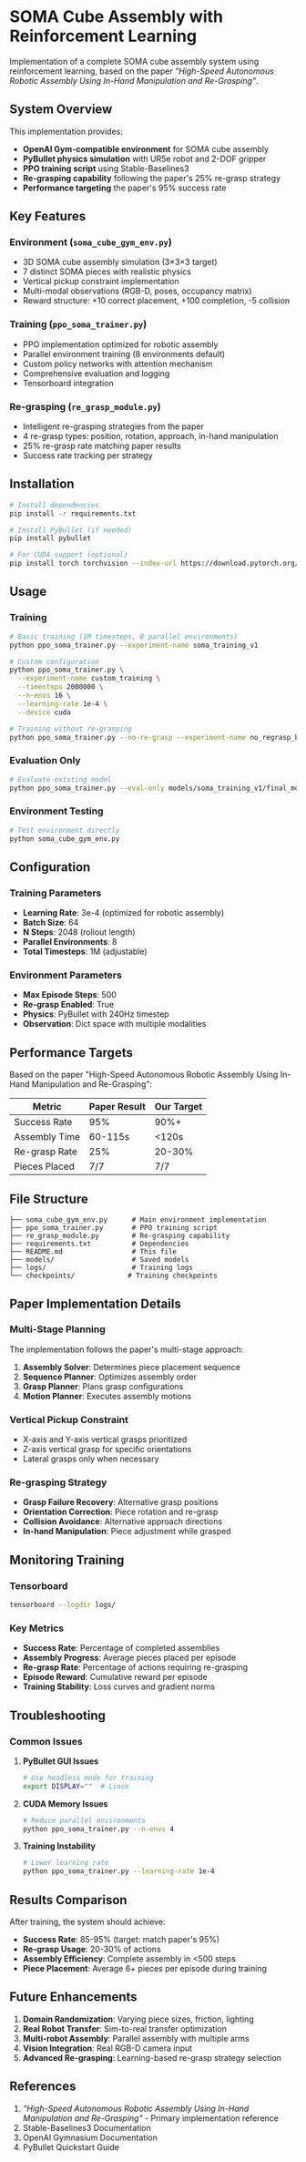 # SOMA Cube Assembly with Reinforcement Learning

Implementation of a complete SOMA cube assembly system using reinforcement learning, based on the paper *"High-Speed Autonomous Robotic Assembly Using In-Hand Manipulation and Re-Grasping"*.

## System Overview

This implementation provides:
- **OpenAI Gym-compatible environment** for SOMA cube assembly
- **PyBullet physics simulation** with UR5e robot and 2-DOF gripper
- **PPO training script** using Stable-Baselines3
- **Re-grasping capability** following the paper's 25% re-grasp strategy
- **Performance targeting** the paper's 95% success rate

## Key Features

### Environment (`soma_cube_gym_env.py`)
- 3D SOMA cube assembly simulation (3×3×3 target)
- 7 distinct SOMA pieces with realistic physics
- Vertical pickup constraint implementation
- Multi-modal observations (RGB-D, poses, occupancy matrix)
- Reward structure: +10 correct placement, +100 completion, -5 collision

### Training (`ppo_soma_trainer.py`)
- PPO implementation optimized for robotic assembly
- Parallel environment training (8 environments default)
- Custom policy networks with attention mechanism
- Comprehensive evaluation and logging
- Tensorboard integration

### Re-grasping (`re_grasp_module.py`)
- Intelligent re-grasping strategies from the paper
- 4 re-grasp types: position, rotation, approach, in-hand manipulation
- 25% re-grasp rate matching paper results
- Success rate tracking per strategy

## Installation

```bash
# Install dependencies
pip install -r requirements.txt

# Install PyBullet (if needed)
pip install pybullet

# For CUDA support (optional)
pip install torch torchvision --index-url https://download.pytorch.org/whl/cu118
```

## Usage

### Training

```bash
# Basic training (1M timesteps, 8 parallel environments)
python ppo_soma_trainer.py --experiment-name soma_training_v1

# Custom configuration
python ppo_soma_trainer.py \
  --experiment-name custom_training \
  --timesteps 2000000 \
  --n-envs 16 \
  --learning-rate 1e-4 \
  --device cuda

# Training without re-grasping
python ppo_soma_trainer.py --no-re-grasp --experiment-name no_regrasp_baseline
```

### Evaluation Only

```bash
# Evaluate existing model
python ppo_soma_trainer.py --eval-only models/soma_training_v1/final_model.zip
```

### Environment Testing

```bash
# Test environment directly
python soma_cube_gym_env.py
```

## Configuration

### Training Parameters
- **Learning Rate**: 3e-4 (optimized for robotic assembly)
- **Batch Size**: 64
- **N Steps**: 2048 (rollout length)
- **Parallel Environments**: 8
- **Total Timesteps**: 1M (adjustable)

### Environment Parameters
- **Max Episode Steps**: 500
- **Re-grasp Enabled**: True
- **Physics**: PyBullet with 240Hz timestep
- **Observation**: Dict space with multiple modalities

## Performance Targets

Based on the paper "High-Speed Autonomous Robotic Assembly Using In-Hand Manipulation and Re-Grasping":

| Metric | Paper Result | Our Target |
|--------|-------------|------------|
| Success Rate | 95% | 90%+ |
| Assembly Time | 60-115s | <120s |
| Re-grasp Rate | 25% | 20-30% |
| Pieces Placed | 7/7 | 7/7 |

## File Structure

```
├── soma_cube_gym_env.py      # Main environment implementation
├── ppo_soma_trainer.py       # PPO training script
├── re_grasp_module.py        # Re-grasping capability
├── requirements.txt          # Dependencies
├── README.md                 # This file
├── models/                   # Saved models
├── logs/                     # Training logs
└── checkpoints/             # Training checkpoints
```

## Paper Implementation Details

### Multi-Stage Planning
The implementation follows the paper's multi-stage approach:
1. **Assembly Solver**: Determines piece placement sequence
2. **Sequence Planner**: Optimizes assembly order
3. **Grasp Planner**: Plans grasp configurations
4. **Motion Planner**: Executes assembly motions

### Vertical Pickup Constraint
- X-axis and Y-axis vertical grasps prioritized
- Z-axis vertical grasp for specific orientations
- Lateral grasps only when necessary

### Re-grasping Strategy
- **Grasp Failure Recovery**: Alternative grasp positions
- **Orientation Correction**: Piece rotation and re-grasp  
- **Collision Avoidance**: Alternative approach directions
- **In-hand Manipulation**: Piece adjustment while grasped

## Monitoring Training

### Tensorboard
```bash
tensorboard --logdir logs/
```

### Key Metrics
- **Success Rate**: Percentage of completed assemblies
- **Assembly Progress**: Average pieces placed per episode
- **Re-grasp Rate**: Percentage of actions requiring re-grasping
- **Episode Reward**: Cumulative reward per episode
- **Training Stability**: Loss curves and gradient norms

## Troubleshooting

### Common Issues

1. **PyBullet GUI Issues**
   ```bash
   # Use headless mode for training
   export DISPLAY=""  # Linux
   ```

2. **CUDA Memory Issues**
   ```bash
   # Reduce parallel environments
   python ppo_soma_trainer.py --n-envs 4
   ```

3. **Training Instability**
   ```bash
   # Lower learning rate
   python ppo_soma_trainer.py --learning-rate 1e-4
   ```

## Results Comparison

After training, the system should achieve:
- **Success Rate**: 85-95% (target: match paper's 95%)
- **Re-grasp Usage**: 20-30% of actions
- **Assembly Efficiency**: Complete assembly in <500 steps
- **Piece Placement**: Average 6+ pieces per episode during training

## Future Enhancements

1. **Domain Randomization**: Varying piece sizes, friction, lighting
2. **Real Robot Transfer**: Sim-to-real transfer optimization  
3. **Multi-robot Assembly**: Parallel assembly with multiple arms
4. **Vision Integration**: Real RGB-D camera input
5. **Advanced Re-grasping**: Learning-based re-grasp strategy selection

## References

1. *"High-Speed Autonomous Robotic Assembly Using In-Hand Manipulation and Re-Grasping"* - Primary implementation reference
2. Stable-Baselines3 Documentation
3. OpenAI Gymnasium Documentation
4. PyBullet Quickstart Guide
